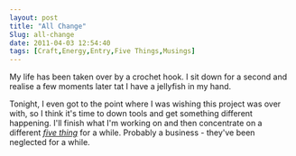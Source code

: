 ```yaml
---
layout: post
title: "All Change"
Slug: all-change
date: 2011-04-03 12:54:40
tags: [Craft,Energy,Entry,Five Things,Musings]
---
```

My life has been taken over by a crochet hook. I sit down for a second and realise a few moments later tat I have a jellyfish in my hand.

Tonight, I even got to the point where I was wishing this project was over with, so I think it's time to down tools and get something different happening. I'll finish what I'm working on and then concentrate on a different [_five thing_](/my-five-things/ "My Five Things") for a while. Probably a business - they've been neglected for a while.
